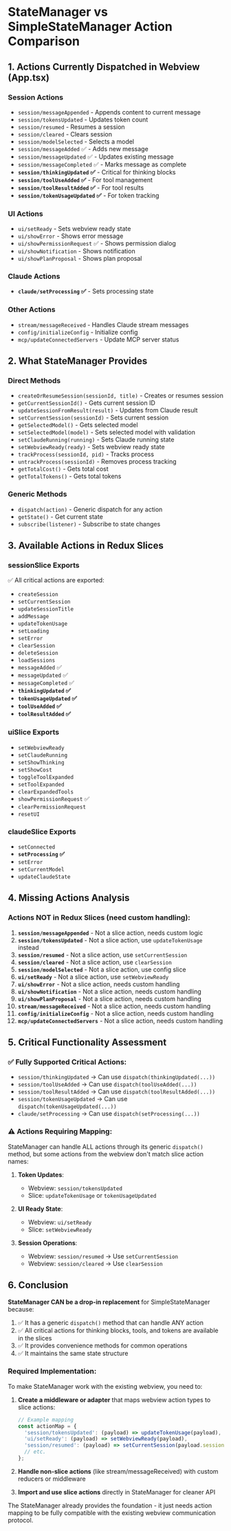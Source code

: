 # StateManager vs SimpleStateManager Action Comparison

## 1. Actions Currently Dispatched in Webview (App.tsx)

### Session Actions
- `session/messageAppended` - Appends content to current message
- `session/tokensUpdated` - Updates token count
- `session/resumed` - Resumes a session
- `session/cleared` - Clears session
- `session/modelSelected` - Selects a model
- `session/messageAdded` ✅ - Adds new message
- `session/messageUpdated` ✅ - Updates existing message
- `session/messageCompleted` ✅ - Marks message as complete
- **`session/thinkingUpdated` ✅** - Critical for thinking blocks
- **`session/toolUseAdded` ✅** - For tool management
- **`session/toolResultAdded` ✅** - For tool results
- **`session/tokenUsageUpdated` ✅** - For token tracking

### UI Actions
- `ui/setReady` - Sets webview ready state
- `ui/showError` - Shows error message
- `ui/showPermissionRequest` ✅ - Shows permission dialog
- `ui/showNotification` - Shows notification
- `ui/showPlanProposal` - Shows plan proposal

### Claude Actions
- **`claude/setProcessing` ✅** - Sets processing state

### Other Actions
- `stream/messageReceived` - Handles Claude stream messages
- `config/initializeConfig` - Initialize config
- `mcp/updateConnectedServers` - Update MCP server status

## 2. What StateManager Provides

### Direct Methods
- `createOrResumeSession(sessionId, title)` - Creates or resumes session
- `getCurrentSessionId()` - Gets current session ID
- `updateSessionFromResult(result)` - Updates from Claude result
- `setCurrentSession(sessionId)` - Sets current session
- `getSelectedModel()` - Gets selected model
- `setSelectedModel(model)` - Sets selected model with validation
- `setClaudeRunning(running)` - Sets Claude running state
- `setWebviewReady(ready)` - Sets webview ready state
- `trackProcess(sessionId, pid)` - Tracks process
- `untrackProcess(sessionId)` - Removes process tracking
- `getTotalCost()` - Gets total cost
- `getTotalTokens()` - Gets total tokens

### Generic Methods
- `dispatch(action)` - Generic dispatch for any action
- `getState()` - Get current state
- `subscribe(listener)` - Subscribe to state changes

## 3. Available Actions in Redux Slices

### sessionSlice Exports
✅ All critical actions are exported:
- `createSession`
- `setCurrentSession`
- `updateSessionTitle`
- `addMessage`
- `updateTokenUsage`
- `setLoading`
- `setError`
- `clearSession`
- `deleteSession`
- `loadSessions`
- `messageAdded` ✅
- `messageUpdated` ✅
- `messageCompleted` ✅
- **`thinkingUpdated` ✅**
- **`tokenUsageUpdated` ✅**
- **`toolUseAdded` ✅**
- **`toolResultAdded` ✅**

### uiSlice Exports
- `setWebviewReady`
- `setClaudeRunning`
- `setShowThinking`
- `setShowCost`
- `toggleToolExpanded`
- `setToolExpanded`
- `clearExpandedTools`
- `showPermissionRequest` ✅
- `clearPermissionRequest`
- `resetUI`

### claudeSlice Exports
- `setConnected`
- **`setProcessing` ✅**
- `setError`
- `setCurrentModel`
- `updateClaudeState`

## 4. Missing Actions Analysis

### Actions NOT in Redux Slices (need custom handling):
1. **`session/messageAppended`** - Not a slice action, needs custom logic
2. **`session/tokensUpdated`** - Not a slice action, use `updateTokenUsage` instead
3. **`session/resumed`** - Not a slice action, use `setCurrentSession`
4. **`session/cleared`** - Not a slice action, use `clearSession`
5. **`session/modelSelected`** - Not a slice action, use config slice
6. **`ui/setReady`** - Not a slice action, use `setWebviewReady`
7. **`ui/showError`** - Not a slice action, needs custom handling
8. **`ui/showNotification`** - Not a slice action, needs custom handling
9. **`ui/showPlanProposal`** - Not a slice action, needs custom handling
10. **`stream/messageReceived`** - Not a slice action, needs custom handling
11. **`config/initializeConfig`** - Not a slice action, needs custom handling
12. **`mcp/updateConnectedServers`** - Not a slice action, needs custom handling

## 5. Critical Functionality Assessment

### ✅ Fully Supported Critical Actions:
- `session/thinkingUpdated` → Can use `dispatch(thinkingUpdated(...))`
- `session/toolUseAdded` → Can use `dispatch(toolUseAdded(...))`
- `session/toolResultAdded` → Can use `dispatch(toolResultAdded(...))`
- `session/tokenUsageUpdated` → Can use `dispatch(tokenUsageUpdated(...))`
- `claude/setProcessing` → Can use `dispatch(setProcessing(...))`

### ⚠️ Actions Requiring Mapping:
StateManager can handle ALL actions through its generic `dispatch()` method, but some actions from the webview don't match slice action names:

1. **Token Updates**: 
   - Webview: `session/tokensUpdated`
   - Slice: `updateTokenUsage` or `tokenUsageUpdated`

2. **UI Ready State**:
   - Webview: `ui/setReady`
   - Slice: `setWebviewReady`

3. **Session Operations**:
   - Webview: `session/resumed` → Use `setCurrentSession`
   - Webview: `session/cleared` → Use `clearSession`

## 6. Conclusion

**StateManager CAN be a drop-in replacement** for SimpleStateManager because:

1. ✅ It has a generic `dispatch()` method that can handle ANY action
2. ✅ All critical actions for thinking blocks, tools, and tokens are available in the slices
3. ✅ It provides convenience methods for common operations
4. ✅ It maintains the same state structure

### Required Implementation:
To make StateManager work with the existing webview, you need to:

1. **Create a middleware or adapter** that maps webview action types to slice actions:
   ```typescript
   // Example mapping
   const actionMap = {
     'session/tokensUpdated': (payload) => updateTokenUsage(payload),
     'ui/setReady': (payload) => setWebviewReady(payload),
     'session/resumed': (payload) => setCurrentSession(payload.sessionId),
     // etc.
   };
   ```

2. **Handle non-slice actions** (like stream/messageReceived) with custom reducers or middleware

3. **Import and use slice actions** directly in StateManager for cleaner API

The StateManager already provides the foundation - it just needs action mapping to be fully compatible with the existing webview communication protocol.